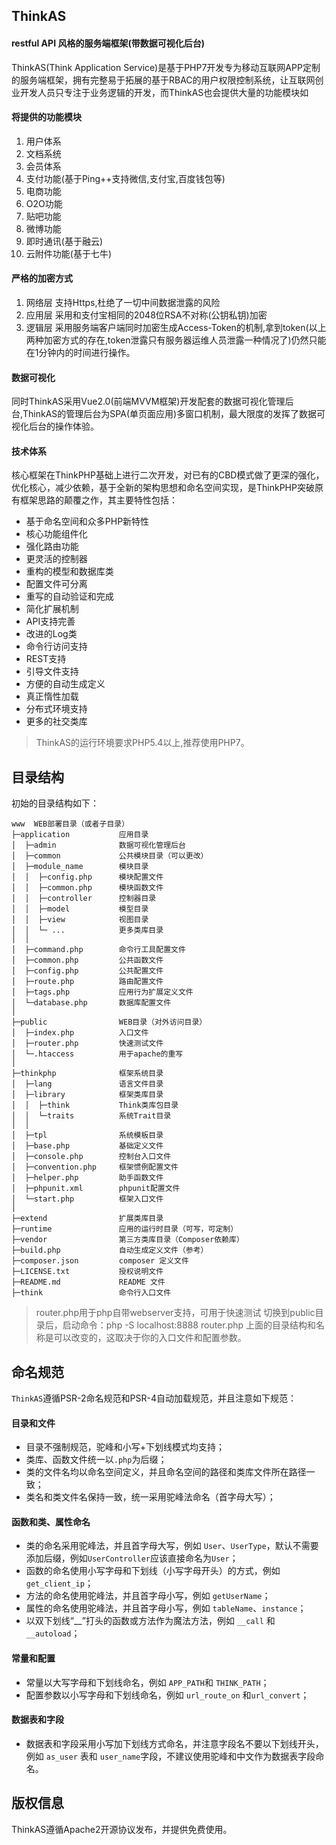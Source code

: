 ## ThinkAS 
#### restful API 风格的服务端框架(带数据可视化后台)
ThinkAS(Think Application Service)是基于PHP7开发专为移动互联网APP定制的服务端框架，拥有完整易于拓展的基于RBAC的用户权限控制系统，让互联网创业开发人员只专注于业务逻辑的开发，而ThinkAS也会提供大量的功能模块如

#### 将提供的功能模块
1. 用户体系
2. 文档系统
3. 会员体系
4. 支付功能(基于Ping++支持微信,支付宝,百度钱包等)
5. 电商功能
6. O2O功能
7. 贴吧功能
8. 微博功能
9. 即时通讯(基于融云)
10. 云附件功能(基于七牛)

#### 严格的加密方式
1. 网络层 支持Https,杜绝了一切中间数据泄露的风险
2. 应用层 采用和支付宝相同的2048位RSA不对称(公钥私钥)加密
3. 逻辑层 采用服务端客户端同时加密生成Access-Token的机制,拿到token(以上两种加密方式的存在,token泄露只有服务器运维人员泄露一种情况了)仍然只能在1分钟内的时间进行操作。

#### 数据可视化
同时ThinkAS采用Vue2.0(前端MVVM框架)开发配套的数据可视化管理后台,ThinkAS的管理后台为SPA(单页面应用)多窗口机制，最大限度的发挥了数据可视化后台的操作体验。

#### 技术体系
核心框架在ThinkPHP基础上进行二次开发，对已有的CBD模式做了更深的强化，优化核心，减少依赖，基于全新的架构思想和命名空间实现，是ThinkPHP突破原有框架思路的颠覆之作，其主要特性包括：

 + 基于命名空间和众多PHP新特性
 + 核心功能组件化
 + 强化路由功能
 + 更灵活的控制器
 + 重构的模型和数据库类
 + 配置文件可分离
 + 重写的自动验证和完成
 + 简化扩展机制
 + API支持完善
 + 改进的Log类
 + 命令行访问支持
 + REST支持
 + 引导文件支持
 + 方便的自动生成定义
 + 真正惰性加载
 + 分布式环境支持
 + 更多的社交类库

> ThinkAS的运行环境要求PHP5.4以上,推荐使用PHP7。

## 目录结构

初始的目录结构如下：

~~~
www  WEB部署目录（或者子目录）
├─application           应用目录
│  ├─admin              数据可视化管理后台
│  ├─common             公共模块目录（可以更改）
│  ├─module_name        模块目录
│  │  ├─config.php      模块配置文件
│  │  ├─common.php      模块函数文件
│  │  ├─controller      控制器目录
│  │  ├─model           模型目录
│  │  ├─view            视图目录
│  │  └─ ...            更多类库目录
│  │
│  ├─command.php        命令行工具配置文件
│  ├─common.php         公共函数文件
│  ├─config.php         公共配置文件
│  ├─route.php          路由配置文件
│  ├─tags.php           应用行为扩展定义文件
│  └─database.php       数据库配置文件
│
├─public                WEB目录（对外访问目录）
│  ├─index.php          入口文件
│  ├─router.php         快速测试文件
│  └─.htaccess          用于apache的重写
│
├─thinkphp              框架系统目录
│  ├─lang               语言文件目录
│  ├─library            框架类库目录
│  │  ├─think           Think类库包目录
│  │  └─traits          系统Trait目录
│  │
│  ├─tpl                系统模板目录
│  ├─base.php           基础定义文件
│  ├─console.php        控制台入口文件
│  ├─convention.php     框架惯例配置文件
│  ├─helper.php         助手函数文件
│  ├─phpunit.xml        phpunit配置文件
│  └─start.php          框架入口文件
│
├─extend                扩展类库目录
├─runtime               应用的运行时目录（可写，可定制）
├─vendor                第三方类库目录（Composer依赖库）
├─build.php             自动生成定义文件（参考）
├─composer.json         composer 定义文件
├─LICENSE.txt           授权说明文件
├─README.md             README 文件
├─think                 命令行入口文件
~~~

> router.php用于php自带webserver支持，可用于快速测试
> 切换到public目录后，启动命令：php -S localhost:8888  router.php
> 上面的目录结构和名称是可以改变的，这取决于你的入口文件和配置参数。

## 命名规范

`ThinkAS`遵循PSR-2命名规范和PSR-4自动加载规范，并且注意如下规范：

#### 目录和文件

*   目录不强制规范，驼峰和小写+下划线模式均支持；
*   类库、函数文件统一以`.php`为后缀；
*   类的文件名均以命名空间定义，并且命名空间的路径和类库文件所在路径一致；
*   类名和类文件名保持一致，统一采用驼峰法命名（首字母大写）；

#### 函数和类、属性命名
*   类的命名采用驼峰法，并且首字母大写，例如 `User`、`UserType`，默认不需要添加后缀，例如`UserController`应该直接命名为`User`；
*   函数的命名使用小写字母和下划线（小写字母开头）的方式，例如 `get_client_ip`；
*   方法的命名使用驼峰法，并且首字母小写，例如 `getUserName`；
*   属性的命名使用驼峰法，并且首字母小写，例如 `tableName`、`instance`；
*   以双下划线“__”打头的函数或方法作为魔法方法，例如 `__call` 和 `__autoload`；

#### 常量和配置
*   常量以大写字母和下划线命名，例如 `APP_PATH`和 `THINK_PATH`；
*   配置参数以小写字母和下划线命名，例如 `url_route_on` 和`url_convert`；

#### 数据表和字段
*   数据表和字段采用小写加下划线方式命名，并注意字段名不要以下划线开头，例如 `as_user` 表和 `user_name`字段，不建议使用驼峰和中文作为数据表字段命名。

## 版权信息

ThinkAS遵循Apache2开源协议发布，并提供免费使用。


